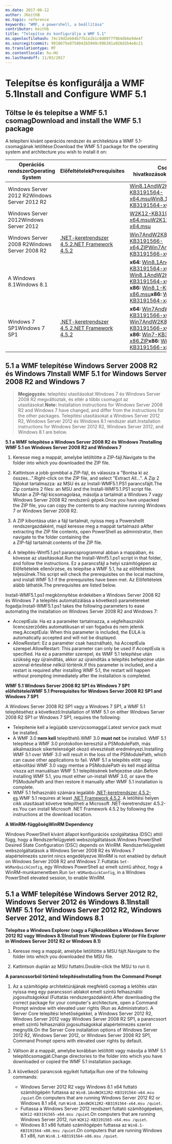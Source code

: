 ```yaml
---
ms.date: 2017-06-12
author: JKeithB
ms.topic: reference
keywords: "WMF, a powershell, a beállítása"
contributor: keithb
title: "Telepítse és konfigurálja a WMF 5.1"
ms.openlocfilehash: 74c19d2eb04b77b1e2b1c8d8977f9b4db6e94e4f
ms.sourcegitcommit: 9910675e8758042b5949c99b381a926d2b4e8c21
ms.translationtype: MT
ms.contentlocale: hu-HU
ms.lasthandoff: 11/03/2017
---
```

# <a name="install-and-configure-wmf-51"></a><span data-ttu-id="de1c9-103">Telepítse és konfigurálja a WMF 5.1</span><span class="sxs-lookup"><span data-stu-id="de1c9-103">Install and Configure WMF 5.1</span></span> #


## <a name="download-and-install-the-wmf-51-package"></a><span data-ttu-id="de1c9-104">Töltse le és telepítse a WMF 5.1 csomag</span><span class="sxs-lookup"><span data-stu-id="de1c9-104">Download and install the WMF 5.1 package</span></span>

<span data-ttu-id="de1c9-105">A telepíteni kívánt operációs rendszer és architektúra a WMF 5.1-csomagjának letöltése:</span><span class="sxs-lookup"><span data-stu-id="de1c9-105">Download the WMF 5.1 package for the operating system and architecture you wish to install it on:</span></span>

| <span data-ttu-id="de1c9-106">Operációs rendszer</span><span class="sxs-lookup"><span data-stu-id="de1c9-106">Operating System</span></span>       | <span data-ttu-id="de1c9-107">Előfeltételek</span><span class="sxs-lookup"><span data-stu-id="de1c9-107">Prerequisites</span></span>       | <span data-ttu-id="de1c9-108">Csomag hivatkozások</span><span class="sxs-lookup"><span data-stu-id="de1c9-108">Package Links</span></span>             |
|------------------------|---------------------|---------------------------|
| <span data-ttu-id="de1c9-109">Windows Server 2012 R2</span><span class="sxs-lookup"><span data-stu-id="de1c9-109">Windows Server 2012 R2</span></span> | | [<span data-ttu-id="de1c9-110">Win8.1AndW2K12R2-KB3191564-x64.msu</span><span class="sxs-lookup"><span data-stu-id="de1c9-110">Win8.1AndW2K12R2-KB3191564-x64.msu</span></span>](https://go.microsoft.com/fwlink/?linkid=839516)|
| <span data-ttu-id="de1c9-111">Windows Server 2012</span><span class="sxs-lookup"><span data-stu-id="de1c9-111">Windows Server 2012</span></span>    | | [<span data-ttu-id="de1c9-112">W2K12-KB3191565-x64.msu</span><span class="sxs-lookup"><span data-stu-id="de1c9-112">W2K12-KB3191565-x64.msu</span></span>](https://go.microsoft.com/fwlink/?linkid=839513)|
| <span data-ttu-id="de1c9-113">Windows Server 2008 R2</span><span class="sxs-lookup"><span data-stu-id="de1c9-113">Windows Server 2008 R2</span></span> | [<span data-ttu-id="de1c9-114">.NET-keretrendszer 4.5.2</span><span class="sxs-lookup"><span data-stu-id="de1c9-114">.NET Framework 4.5.2</span></span>](https://www.microsoft.com/en-ca/download/details.aspx?id=42642) | [<span data-ttu-id="de1c9-115">Win7AndW2K8R2-KB3191566-x64.ZIP</span><span class="sxs-lookup"><span data-stu-id="de1c9-115">Win7AndW2K8R2-KB3191566-x64.ZIP</span></span>](https://go.microsoft.com/fwlink/?linkid=839523) | 
| <span data-ttu-id="de1c9-116">A Windows 8.1</span><span class="sxs-lookup"><span data-stu-id="de1c9-116">Windows 8.1</span></span>            |  | <span data-ttu-id="de1c9-117">**x64:** [Win8.1AndW2K12R2-KB3191564-x64.msu](https://go.microsoft.com/fwlink/?linkid=839516)</span><span class="sxs-lookup"><span data-stu-id="de1c9-117">**x64:** [Win8.1AndW2K12R2-KB3191564-x64.msu](https://go.microsoft.com/fwlink/?linkid=839516)</span></span> </br> <span data-ttu-id="de1c9-118">**x86:** [Win8.1-KB3191564-x86.msu](https://go.microsoft.com/fwlink/?linkid=839521)</span><span class="sxs-lookup"><span data-stu-id="de1c9-118">**x86:** [Win8.1-KB3191564-x86.msu](https://go.microsoft.com/fwlink/?linkid=839521)</span></span> |
| <span data-ttu-id="de1c9-119">Windows 7 SP1</span><span class="sxs-lookup"><span data-stu-id="de1c9-119">Windows 7 SP1</span></span>          | [<span data-ttu-id="de1c9-120">.NET-keretrendszer 4.5.2</span><span class="sxs-lookup"><span data-stu-id="de1c9-120">.NET Framework 4.5.2</span></span>](https://www.microsoft.com/en-ca/download/details.aspx?id=42642) | <span data-ttu-id="de1c9-121">**x64:** [Win7AndW2K8R2-KB3191566-x64.ZIP](https://go.microsoft.com/fwlink/?linkid=839523)</span><span class="sxs-lookup"><span data-stu-id="de1c9-121">**x64:** [Win7AndW2K8R2-KB3191566-x64.ZIP](https://go.microsoft.com/fwlink/?linkid=839523)</span></span> </br> <span data-ttu-id="de1c9-122">**x86:** [Win7-KB3191566-x86.ZIP](https://go.microsoft.com/fwlink/?linkid=839522)</span><span class="sxs-lookup"><span data-stu-id="de1c9-122">**x86:** [Win7-KB3191566-x86.ZIP](https://go.microsoft.com/fwlink/?linkid=839522)</span></span>



## <a name="install-wmf-51-for-windows-server-2008-r2-and-windows-7"></a><span data-ttu-id="de1c9-123">5.1 a WMF telepítése Windows Server 2008 R2 és Windows 7</span><span class="sxs-lookup"><span data-stu-id="de1c9-123">Install WMF 5.1 for Windows Server 2008 R2 and Windows 7</span></span>

> <span data-ttu-id="de1c9-124">**Megjegyzés:** telepítési utasításokat Windows 7 és Windows Server 2008 R2 megváltoztak, és eltér a többi csomagot az utasításokat.</span><span class="sxs-lookup"><span data-stu-id="de1c9-124">**Note:** Installation instructions for Windows Server 2008 R2 and Windows 7 have changed, and differ from the instructions for the other packages.</span></span> <span data-ttu-id="de1c9-125">Telepítési utasításokat a Windows Server 2012 R2, Windows Server 2012 és Windows 8.1 rendszer alatt.</span><span class="sxs-lookup"><span data-stu-id="de1c9-125">Installation instructions for Windows Server 2012 R2, Windows Server 2012, and Windows 8.1 are below.</span></span>

<span data-ttu-id="de1c9-126">**5.1 a WMF telepítése a Windows Server 2008 R2 és Windows 7**</span><span class="sxs-lookup"><span data-stu-id="de1c9-126">**Installing WMF 5.1 on Windows Server 2008 R2 and Windows 7**</span></span>

1. <span data-ttu-id="de1c9-127">Keresse meg a mappát, amelybe letöltötte a ZIP-fájl.</span><span class="sxs-lookup"><span data-stu-id="de1c9-127">Navigate to the folder into which you downloaded the ZIP file.</span></span> 

2. <span data-ttu-id="de1c9-128">Kattintson a jobb gombbal a ZIP-fájl, és válassza a "Bontsa ki az összes...".</span><span class="sxs-lookup"><span data-stu-id="de1c9-128">Right-click on the ZIP file, and select "Extract All...".</span></span> <span data-ttu-id="de1c9-129">A Zip 2 fájlokat tartalmazza: az MSU és az Install-WMF5.1.PS1 parancsfájlt.</span><span class="sxs-lookup"><span data-stu-id="de1c9-129">The Zip contains 2 files: an MSU and the Install-WMF5.1.PS1 script file.</span></span> <span data-ttu-id="de1c9-130">Miután a ZIP-fájl kicsomagolása, másolja a tartalmát a Windows 7 vagy Windows Server 2008 R2 rendszerű gépek.</span><span class="sxs-lookup"><span data-stu-id="de1c9-130">Once you have unpacked the ZIP file, you can copy the contents to any machine running Windows 7 or Windows Server 2008 R2.</span></span>  

3. <span data-ttu-id="de1c9-131">A ZIP kibontása után a fájl tartalmát, nyissa meg a Powershellt rendszergazdaként, majd keresse meg a mappát tartalmazó a</span><span class="sxs-lookup"><span data-stu-id="de1c9-131">After extracting the ZIP file contents, open PowerShell as administrator, then navigate to the folder containing the</span></span>  
<span data-ttu-id="de1c9-132">a ZIP-fájl tartalmát.</span><span class="sxs-lookup"><span data-stu-id="de1c9-132">contents of the ZIP file.</span></span> 

4. <span data-ttu-id="de1c9-133">A telepítés-Wmf5.1.ps1 parancsprogrammal abban a mappában, és kövesse az utasításokat.</span><span class="sxs-lookup"><span data-stu-id="de1c9-133">Run the Install-Wmf5.1.ps1 script in that folder, and follow the instructions.</span></span> <span data-ttu-id="de1c9-134">Ez a parancsfájl a helyi számítógépen az Előfeltételek ellenőrzése, és telepítse a WMF 5.1, ha az előfeltételek teljesülnek.</span><span class="sxs-lookup"><span data-stu-id="de1c9-134">This script will check the prerequisites on the local machine, and install WMF 5.1 if the prerequisites have been met.</span></span> <span data-ttu-id="de1c9-135">Az Előfeltételek alább láthatók.</span><span class="sxs-lookup"><span data-stu-id="de1c9-135">The prerequisites are listed below.</span></span> 

<span data-ttu-id="de1c9-136">Install-WMF5.1.ps1 megkönnyítése érdekében a Windows Server 2008 R2 és Windows 7 a telepítés automatizálása a következő paramétereket fogadja:</span><span class="sxs-lookup"><span data-stu-id="de1c9-136">Install-WMF5.1.ps1 takes the following parameters to ease automating the installation on Windows Server 2008 R2 and Windows 7:</span></span>

- <span data-ttu-id="de1c9-137">AcceptEula: Ha ez a paraméter tartalmazza, a végfelhasználói licencszerződés automatikusan el van fogadva és nem jelenik meg.</span><span class="sxs-lookup"><span data-stu-id="de1c9-137">AcceptEula: When this parameter is included, the EULA is automatically accepted and will not be displayed.</span></span>
- <span data-ttu-id="de1c9-138">AllowRestart: Ez a paraméter csak használható, ha AcceptEula szerepel.</span><span class="sxs-lookup"><span data-stu-id="de1c9-138">AllowRestart: This parameter can only be used if AcceptEula is specified.</span></span> <span data-ttu-id="de1c9-139">Ha ez a paraméter szerepel, és WMF 5.1 telepítése után szükség egy újraindítás, akkor az újraindítás a telepítés befejezése után azonnal értesítése nélkül történik.</span><span class="sxs-lookup"><span data-stu-id="de1c9-139">If this parameter is included, and a restart is required after installing WMF 5.1, the restart will happen without prompting immediately after the installation is completed.</span></span> 

<span data-ttu-id="de1c9-140">**WMF 5.1 Windows Server 2008 R2 SP1 és Windows 7 SP1 előfeltételei**</span><span class="sxs-lookup"><span data-stu-id="de1c9-140">**WMF 5.1 Prerequisites for Windows Server 2008 R2 SP1 and Windows 7 SP1**</span></span>

<span data-ttu-id="de1c9-141">A Windows Server 2008 R2 SP1 vagy a Windows 7 SP1, a WMF 5.1 telepítéséhez a következő:</span><span class="sxs-lookup"><span data-stu-id="de1c9-141">Installation of WMF 5.1 on either Windows Server 2008 R2 SP1 or Windows 7 SP1, requires the following:</span></span>
- <span data-ttu-id="de1c9-142">Telepítenie kell a legújabb szervizcsomaggal.</span><span class="sxs-lookup"><span data-stu-id="de1c9-142">Latest service pack must be installed.</span></span>
- <span data-ttu-id="de1c9-143">A WMF 3.0 **nem kell** telepíthető.</span><span class="sxs-lookup"><span data-stu-id="de1c9-143">WMF 3.0 **must not** be installed.</span></span> <span data-ttu-id="de1c9-144">WMF 5.1 telepítése a WMF 3.0 protokollon keresztül a PSModulePath, más alkalmazások sikertelenségét okozó elvesztését eredményezi.</span><span class="sxs-lookup"><span data-stu-id="de1c9-144">Installing WMF 5.1 over WMF 3.0 will result in the loss of the PSModulePath, which can cause other applications to fail.</span></span> <span data-ttu-id="de1c9-145">WMF 5.1 a telepítés előtt vagy eltávolítási WMF 3.0 vagy mentse a PSModulePath és kell majd állítsa vissza azt manuálisan WMF 5.1 telepítésének befejezése után.</span><span class="sxs-lookup"><span data-stu-id="de1c9-145">Before installing WMF 5.1, you must either un-install WMF 3.0, or save the PSModulePath and then restore it manually after WMF 5.1 installation is complete.</span></span> 
- <span data-ttu-id="de1c9-146">WMF 5.1 felhasználó számára legalább [.NET-keretrendszer 4.5.2-es](https://www.microsoft.com/en-ca/download/details.aspx?id=42642).</span><span class="sxs-lookup"><span data-stu-id="de1c9-146">WMF 5.1 requires at least [.NET Framework 4.5.2](https://www.microsoft.com/en-ca/download/details.aspx?id=42642).</span></span>
<span data-ttu-id="de1c9-147">A letöltési helyen cikk utasításait követve telepítheti a Microsoft .NET-keretrendszer 4.5.2-es.</span><span class="sxs-lookup"><span data-stu-id="de1c9-147">You can install Microsoft .NET Framework 4.5.2 by following the instructions at the download location.</span></span>

<span data-ttu-id="de1c9-148">**A WinRM-függőség**</span><span class="sxs-lookup"><span data-stu-id="de1c9-148">**WinRM Dependency**</span></span> 

<span data-ttu-id="de1c9-149">Windows PowerShell kívánt állapot konfigurációs szolgáltatása (DSC) attól függ, hogy a Rendszerfelügyeleti webszolgáltatások.</span><span class="sxs-lookup"><span data-stu-id="de1c9-149">Windows PowerShell Desired State Configuration (DSC) depends on WinRM.</span></span> <span data-ttu-id="de1c9-150">Rendszerfelügyeleti webszolgáltatások a Windows Server 2008 R2 és Windows 7 alapértelmezés szerint nincs engedélyezve.</span><span class="sxs-lookup"><span data-stu-id="de1c9-150">WinRM is not enabled by default on Windows Server 2008 R2 and Windows 7.</span></span> <span data-ttu-id="de1c9-151">Futtatás `Set-WSManQuickConfig`, egy Windows PowerShell az emelt szintű ahhoz, hogy a WinRM-munkamenetben.</span><span class="sxs-lookup"><span data-stu-id="de1c9-151">Run `Set-WSManQuickConfig`, in a Windows PowerShell elevated session, to enable WinRM.</span></span>


## <a name="install-wmf-51-for-windows-server-2012-r2-windows-server-2012-and-windows-81"></a><span data-ttu-id="de1c9-152">5.1 a WMF telepítése Windows Server 2012 R2, Windows Server 2012 és Windows 8.1</span><span class="sxs-lookup"><span data-stu-id="de1c9-152">Install WMF 5.1 for Windows Server 2012 R2, Windows Server 2012, and Windows 8.1</span></span>
<span data-ttu-id="de1c9-153">**Telepítse a Windows Explorer (vagy a Fájlkezelőben a Windows Server 2012 R2 vagy Windows 8.1)**</span><span class="sxs-lookup"><span data-stu-id="de1c9-153">**Install from Windows Explorer (or File Explorer in Windows Server 2012 R2 or Windows 8.1)**</span></span>

1. <span data-ttu-id="de1c9-154">Keresse meg a mappát, amelybe letöltötte a MSU fájlt.</span><span class="sxs-lookup"><span data-stu-id="de1c9-154">Navigate to the folder into which you downloaded the MSU file.</span></span>

2. <span data-ttu-id="de1c9-155">Kattintson duplán az MSU futtatni.</span><span class="sxs-lookup"><span data-stu-id="de1c9-155">Double-click the MSU to run it.</span></span>

<span data-ttu-id="de1c9-156">**A parancssorból történő telepítése**</span><span class="sxs-lookup"><span data-stu-id="de1c9-156">**Installing from the Command Prompt**</span></span>

1. <span data-ttu-id="de1c9-157">Az a számítógép architektúrájának megfelelő csomag a letöltés után nyissa meg egy parancssori ablakot emelt szintű felhasználói jogosultságokkal (Futtatás rendszergazdaként).</span><span class="sxs-lookup"><span data-stu-id="de1c9-157">After downloading the correct package for your computer's architecture, open a Command Prompt window with elevated user rights (Run as Administrator).</span></span> <span data-ttu-id="de1c9-158">A Server Core telepítési lehetőségekkel, a Windows Server 2012 R2, Windows Server 2012 vagy Windows Server 2008 R2 SP1, a parancssort emelt szintű felhasználói jogosultságokkal alapértelmezés szerint megnyílik.</span><span class="sxs-lookup"><span data-stu-id="de1c9-158">On the Server Core installation options of Windows Server 2012 R2, Windows Server 2012, or Windows Server 2008 R2 SP1, Command Prompt opens with elevated user rights by default.</span></span>

2. <span data-ttu-id="de1c9-159">Váltson át a mappát, amelybe korábban letöltött vagy másolja a WMF 5.1 telepítőcsomagját.</span><span class="sxs-lookup"><span data-stu-id="de1c9-159">Change directories to the folder into which you have downloaded or copied the WMF 5.1 installation package.</span></span>

3. <span data-ttu-id="de1c9-160">A következő parancsok egyikét futtatja:</span><span class="sxs-lookup"><span data-stu-id="de1c9-160">Run one of the following commands:</span></span>
    - <span data-ttu-id="de1c9-161">Windows Server 2012 R2 vagy Windows 8.1 x64 futtató számítógépén futtassa az `Win8.1AndW2K12R2-KB3191564-x64.msu /quiet`.</span><span class="sxs-lookup"><span data-stu-id="de1c9-161">On computers that are running Windows Server 2012 R2 or Windows 8.1 x64, run `Win8.1AndW2K12R2-KB3191564-x64.msu /quiet`.</span></span>
    - <span data-ttu-id="de1c9-162">Futtassa a Windows Server 2012 rendszert futtató számítógépeken, `W2K12-KB3191565-x64.msu /quiet`.</span><span class="sxs-lookup"><span data-stu-id="de1c9-162">On computers that are running Windows Server 2012, run `W2K12-KB3191565-x64.msu /quiet`.</span></span>
    - <span data-ttu-id="de1c9-163">Windows 8.1 x86 futtató számítógépén futtassa az `Win8.1-KB3191564-x86.msu /quiet`.</span><span class="sxs-lookup"><span data-stu-id="de1c9-163">On computers that are running Windows 8.1 x86, run `Win8.1-KB3191564-x86.msu /quiet`.</span></span>
    
